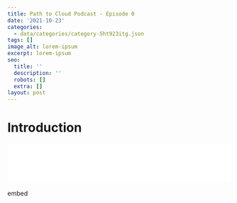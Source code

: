 ```yaml
---
title: Path to Cloud Podcast - Episode 0
date: '2021-10-23'
categories:
  - data/categories/category-5ht923itg.json
tags: []
image_alt: lorem-ipsum
excerpt: lorem-ipsum
seo:
  title: ''
  description: ''
  robots: []
  extra: []
layout: post
---
```

# Introduction


<iframe title="Libsyn Player" style="border: none" src="//html5-player.libsyn.com/embed/episode/id/20914526/height/90/theme/custom/thumbnail/no/render-playlist/no/custom-color/88AA3C/" height="90" width="100%" scrolling="no"  allowfullscreen webkitallowfullscreen mozallowfullscreen oallowfullscreen msallowfullscreen></iframe>

embed
